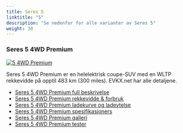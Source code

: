 ```yaml
---
title: Seres 5
linktitle: "5"
description: "Se nedenfor for alle varianter av Seres 5"
weight: 30
---
```

### Seres 5 4WD Premium

<a href="5_4wd_premium/"><img src="https://media.evkx.net/multimedia/models/seres/5/5_4wd_premium/main_1_st.jpg" class="img-fluid" alt="5 4WD Premium" ></a>

Seres 5 4WD Premium er en helelektrisk coupe-SUV med en WLTP rekkevidde på opptil 483 km (300 miles). EVKX.net har alle detaljene. 

- [Seres 5 4WD Premium full beskrivelse](5_4wd_premium/)
- [Seres 5 4WD Premium rekkevidde & forbruk](5_4wd_premium/rangeandconsumption)
- [Seres 5 4WD Premium ladekurve og ladeytelse](5_4wd_premium/chargingcurve)
- [Seres 5 4WD Premium spesifikasjoners](5_4wd_premium/specifications)
- [Seres 5 4WD Premium galleri](5_4wd_premium/gallery)
- [Seres 5 4WD Premium tester](5_4wd_premium/reviews)

